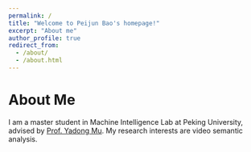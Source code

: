 ```yaml
---
permalink: /
title: "Welcome to Peijun Bao's homepage!"
excerpt: "About me"
author_profile: true
redirect_from: 
  - /about/
  - /about.html
---
```


About Me
======
I am  a  master student in Machine Intelligence Lab at Peking University, advised by [Prof. Yadong Mu](http://www.muyadong.com/). My research interests are video semantic analysis.


